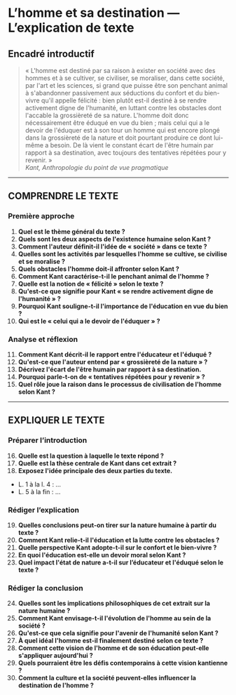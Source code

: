 # L’homme et sa destination — L’explication de texte

## Encadré introductif
> « L'homme est destiné par sa raison à exister en société avec des hommes et à se cultiver, se civiliser, se moraliser, dans cette société, par l'art et les sciences, si grand que puisse être son penchant animal à s'abandonner passivement aux séductions du confort et du bien-vivre qu'il appelle félicité : bien plutôt est-il destiné à se rendre activement digne de l'humanité, en luttant contre les obstacles dont l'accable la grossièreté de sa nature. L'homme doit donc nécessairement être éduqué en vue du bien ; mais celui qui a le devoir de l'éduquer est à son tour un homme qui est encore plongé dans la grossièreté de la nature et doit pourtant produire ce dont lui-même a besoin. De là vient le constant écart de l'être humain par rapport à sa destination, avec toujours des tentatives répétées pour y revenir. »  
*Kant, Anthropologie du point de vue pragmatique*

---

## COMPRENDRE LE TEXTE

### Première approche

1. **Quel est le thème général du texte ?**  
2. **Quels sont les deux aspects de l'existence humaine selon Kant ?**  
3. **Comment l'auteur définit-il l'idée de « société » dans ce texte ?**  
4. **Quelles sont les activités par lesquelles l'homme se cultive, se civilise et se moralise ?**  
5. **Quels obstacles l'homme doit-il affronter selon Kant ?**  
6. **Comment Kant caractérise-t-il le penchant animal de l'homme ?**  
7. **Quelle est la notion de « félicité » selon le texte ?**  
8. **Qu'est-ce que signifie pour Kant « se rendre activement digne de l'humanité » ?**  
9. **Pourquoi Kant souligne-t-il l'importance de l'éducation en vue du bien ?**  
10. **Qui est le « celui qui a le devoir de l'éduquer » ?**

### Analyse et réflexion

11. **Comment Kant décrit-il le rapport entre l'éducateur et l'éduqué ?**  
12. **Qu'est-ce que l'auteur entend par « grossièreté de la nature » ?**  
13. **Décrivez l'écart de l'être humain par rapport à sa destination.**  
14. **Pourquoi parle-t-on de « tentatives répétées pour y revenir » ?**  
15. **Quel rôle joue la raison dans le processus de civilisation de l'homme selon Kant ?**

---

## EXPLIQUER LE TEXTE

### Préparer l’introduction

16. **Quelle est la question à laquelle le texte répond ?**  
17. **Quelle est la thèse centrale de Kant dans cet extrait ?**  
18. **Exposez l'idée principale des deux parties du texte.**  
- L. 1 à la l. 4 : …  
- L. 5 à la fin : …

### Rédiger l’explication

19. **Quelles conclusions peut-on tirer sur la nature humaine à partir du texte ?**  
20. **Comment Kant relie-t-il l'éducation et la lutte contre les obstacles ?**  
21. **Quelle perspective Kant adopte-t-il sur le confort et le bien-vivre ?**  
22. **En quoi l'éducation est-elle un devoir moral selon Kant ?**  
23. **Quel impact l'état de nature a-t-il sur l’éducateur et l'éduqué selon le texte ?**

### Rédiger la conclusion

24. **Quelles sont les implications philosophiques de cet extrait sur la nature humaine ?**  
25. **Comment Kant envisage-t-il l'évolution de l'homme au sein de la société ?**  
26. **Qu'est-ce que cela signifie pour l'avenir de l'humanité selon Kant ?**  
27. **À quel idéal l'homme est-il finalement destiné selon ce texte ?**  
28. **Comment cette vision de l'homme et de son éducation peut-elle s'appliquer aujourd'hui ?**  
29. **Quels pourraient être les défis contemporains à cette vision kantienne ?**  
30. **Comment la culture et la société peuvent-elles influencer la destination de l'homme ?**